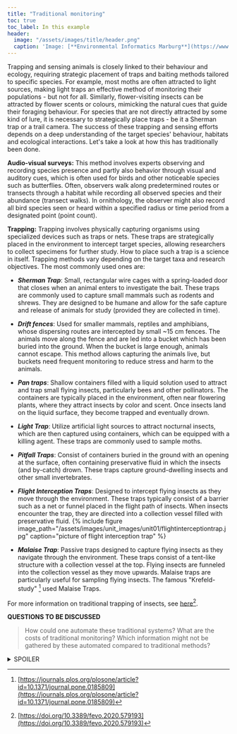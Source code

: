 ```yaml
---
title: "Traditional monitoring"
toc: true
toc_label: In this example
header:
  image: "/assets/images/title/header.png"
  caption: 'Image: [**Environmental Informatics Marburg**](https://www.uni-marburg.de/en/fb19/disciplines/physisch/environmentalinformatics)'
---
```


<!--more-->

Trapping and sensing animals is closely linked to their behaviour and ecology, requiring strategic placement of traps and baiting methods tailored to specific species. For example, most moths are often attracted to light sources, making light traps an effective method of monitoring their populations - but not for all. Similarly, flower-visiting insects can be attracted by flower scents or colours, mimicking the natural cues that guide their foraging behaviour. For species that are not directly attracted by some kind of lure, it is necessary to strategically place traps - be it a Sherman trap or a trail camera. The success of these trapping and sensing efforts depends on a deep understanding of the target species' behaviour, habitats and ecological interactions. Let's take a look at how this has traditionally been done.

**Audio-visual surveys:** This method involves experts observing and recording species presence and partly also behavior through visual and auditory cues, which is often used for birds and other noticeable species such as butterflies. Often, observers walk along predetermined routes or transects through a habitat while recording all observed species and their abundance (transect walks). In ornithology, the observer might also record all bird species seen or heard within a specified radius or time period from a designated point (point count).

**Trapping:**
Trapping involves physically capturing organisms using specialized devices such as traps or nets. These traps are strategically placed in the environment to intercept target species, allowing researchers to collect specimens for further study. How to place such a trap is a science in itself. Trapping methods vary depending on the target taxa and research objectives. The most commonly used ones are:

- **_Sherman Trap_**: Small, rectangular wire cages with a spring-loaded door that closes when an animal enters to investigate the bait. These traps are commonly used to capture small mammals such as rodents and shrews. They are designed to be humane and allow for the safe capture and release of animals for study (provided they are collected in time).

- **_Drift fences_**: Used for smaller mammals, reptiles and amphibians, whose dispersing routes are intercepted by small ~15 cm fences. The animals move along the fence and are led into a bucket which has been buried into the ground. When the bucket is large enough, animals cannot escape. This method allows capturing the animals live, but buckets need frequent monitoring to reduce stress and harm to the animals.

- **_Pan traps_**: Shallow containers filled with a liquid solution used to attract and trap small flying insects, particularly bees and other pollinators. The containers are typically placed in the environment, often near flowering plants, where they attract insects by color and scent. Once insects land on the liquid surface, they become trapped and eventually drown.

- **_Light Trap_**: Utilize artificial light sources to attract nocturnal insects, which are then captured using containers, which can be equipped with a killing agent. These traps are commonly used to sample moths.

- **_Pitfall Traps_**: Consist of containers buried in the ground with an opening at the surface, often containing preservative fluid in which the insects (and by-catch) drown. These traps capture ground-dwelling insects and other small invertebrates.

- **_Flight Interception Traps_**: Designed to intercept flying insects as they move through the environment. These traps typically consist of a barrier such as a net or funnel placed in the flight path of insects. When insects encounter the trap, they are directed into a collection vessel filled with preservative fluid.
{% include figure image_path="/assets/images/unit_images/unit01/flightinterceptiontrap.jpg" caption="picture of flight interception trap" %}

- **_Malaise Trap_**: Passive traps designed to capture flying insects as they navigate through the environment. These traps consist of a tent-like structure with a collection vessel at the top. Flying insects are funneled into the collection vessel as they move upwards. Malaise traps are particularly useful for sampling flying insects. The famous "Krefeld-study" [^1] used Malaise Traps.

For more information on traditional trapping of insects, see [here](https://doi.org/10.3389/fevo.2020.579193)[^2].

**QUESTIONS TO BE DISCUSSED**
> How could one automate these traditional systems?
> What are the costs of traditional monitoring?
> Which information might not be gathered by these automated compared to traditional methods?

[^1]: [https://journals.plos.org/plosone/article?id=10.1371/journal.pone.0185809](https://journals.plos.org/plosone/article?id=10.1371/journal.pone.0185809)
[^2]: [https://doi.org/10.3389/fevo.2020.579193](https://doi.org/10.3389/fevo.2020.579193)
<!--25: add quiz-->

<details><summary>SPOILER</summary>
<p>
Many trap systems designed for insects result in samples containing sometimes hundreds of dead individuals from many different species pooled in fixative. Analysis of these samples is very labour-intensive and time-consuming. Individual samples must be manually cleaned and pre-sorted. Identification to species level requires expert knowledge, but as the number of available taxonomists continues to decline, sample analysis can take years. 
Traditional sampling methods also often involve direct interaction with the study area, such as vegetation surveys, trapping and sample collection. As such, they are often labour intensive and time consuming.
Proximate sensing, when fully autonomous, should drastically reduce these labour costs. However, today's systems are often semi-autonomous and require, for example, plot visits to collect data or to repower the system. In addition, such systems can be much more expensive to purchase than traditional methods. Finally, it is important to remember that not all information gathered by experts in the field can be captured by sensors. For example, some species pairs cannot be distinguished based on their outer appearance alone.
</p>
</details>
